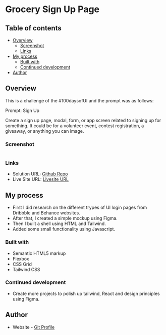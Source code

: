 # Grocery Sign Up Page

## Table of contents

- [Overview](#overview)
  - [Screenshot](#screenshot)
  - [Links](#links)
- [My process](#my-process)
  - [Built with](#built-with)
  - [Continued development](#continued-development)
- [Author](#author)

## Overview

This is a challenge of the #100daysofUI and the prompt was as follows:

Prompt: Sign Up

Create a sign up page, modal, form, or app screen related to signing up for something. It could be for a volunteer event, contest registration, a giveaway, or anything you can image.


### Screenshot

![]()

### Links

- Solution URL: [Github Repo]()
- Live Site URL: [Livesite URL]()

## My process

- First I did research on the different trypes of UI login pages from Dribbble and Behance websites.
- After that, I created a simple mockup using Figma.
- Then I built a shell using HTML and Tailwind.
- Added some small functionality using Javascript.
### Built with

- Semantic HTML5 markup
- Flexbox
- CSS Grid
- Tailwind CSS

### Continued development

- Create more projects to polish up tailwind, React and design principles using Figma.

## Author

- Website - [Git Profile](https://github.com/Robert-Thaiyah)


